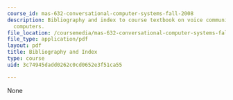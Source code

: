 ```yaml
---
course_id: mas-632-conversational-computer-systems-fall-2008
description: Bibliography and index to course textbook on voice communication with
  computers.
file_location: /coursemedia/mas-632-conversational-computer-systems-fall-2008/3c74945dadd0262c0cd0652e3f51ca55_shmandt_txt_indx.pdf
file_type: application/pdf
layout: pdf
title: Bibliography and Index
type: course
uid: 3c74945dadd0262c0cd0652e3f51ca55

---
```

None